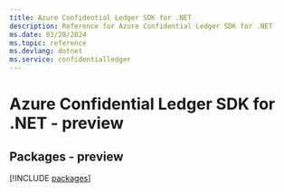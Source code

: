 ```yaml
---
title: Azure Confidential Ledger SDK for .NET
description: Reference for Azure Confidential Ledger SDK for .NET
ms.date: 03/28/2024
ms.topic: reference
ms.devlang: dotnet
ms.service: confidentialledger
---
```

# Azure Confidential Ledger SDK for .NET - preview
## Packages - preview
[!INCLUDE [packages](confidential-ledger-index.md)]